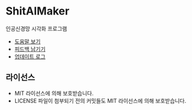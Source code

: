 # ShitAIMaker
인공신경망 시각화 프로그램

- [도움말 보기](https://github.com/kmc7468/ShitAIMaker/wiki)
- [피드백 남기기](https://github.com/kmc7468/ShitAIMaker/issues)
- [업데이트 로그](https://github.com/kmc7468/ShitAIMaker/releases)

## 라이선스
- MIT 라이선스에 의해 보호받습니다.
- LICENSE 파일이 첨부되기 전의 커밋들도 MIT 라이선스에 의해 보호받습니다.